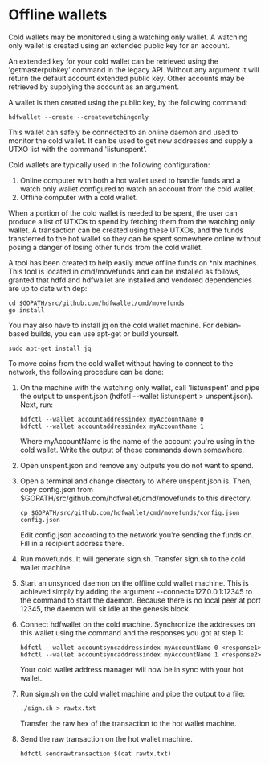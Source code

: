 # Offline wallets

Cold wallets may be monitored using a watching only wallet. A watching only 
wallet is created using an extended public key for an account.

An extended key for your cold wallet can be retrieved using the 'getmasterpubkey'
command in the legacy API. Without any argument it will return the default 
account extended public key. Other accounts may be retrieved by supplying the 
account as an argument.

A wallet is then created using the public key, by the following command:

```
hdfwallet --create --createwatchingonly
```

This wallet can safely be connected to an online daemon and used to monitor the 
cold wallet. It can be used to get new addresses and supply a UTXO list with 
the command 'listunspent'.

Cold wallets are typically used in the following configuration:
1. Online computer with both a hot wallet used to handle funds and a 
    watch only wallet configured to watch an account from the cold wallet.
2. Offline computer with a cold wallet.

When a portion of the cold wallet is needed to be spent, the user can produce 
a list of UTXOs to spend by fetching them from the watching only wallet. A 
transaction can be created using these UTXOs, and the funds transferred to the 
hot wallet so they can be spent somewhere online without posing a danger of 
losing other funds from the cold wallet.

A tool has been created to help easily move offline funds on *nix machines. 
This tool is located in cmd/movefunds and can be installed as follows, 
granted that hdfd and hdfwallet are installed and vendored dependencies 
are up to date with dep:

```
cd $GOPATH/src/github.com/hdfwallet/cmd/movefunds
go install
```

You may also have to install jq on the cold wallet machine. For debian-based 
builds, you can use apt-get or build yourself.

```
sudo apt-get install jq
```

To move coins from the cold wallet without having to connect to the network, 
the following procedure can be done:

1. On the machine with the watching only wallet, call 'listunspent' and pipe 
    the output to unspent.json (hdfctl --wallet listunspent > unspent.json). 
	Next, run:
	```
	hdfctl --wallet accountaddressindex myAccountName 0
	hdfctl --wallet accountaddressindex myAccountName 1
	```
	Where myAccountName is the name of the account you're using in the 
	cold wallet. Write the output of these commands down somewhere.
	
2. Open unspent.json and remove any outputs you do not want to spend.

3. Open a terminal and change directory to where unspent.json is. Then, copy 
    config.json from $GOPATH/src/github.com/hdfwallet/cmd/movefunds to 
	this directory.
	```
	cp $GOPATH/src/github.com/hdfwallet/cmd/movefunds/config.json config.json
	```
    Edit config.json according to the network you're sending the funds on. 
    Fill in a recipient address there.

4. Run movefunds. It will generate sign.sh. Transfer sign.sh to the cold 
    wallet machine.

5. Start an unsynced daemon on the offline cold wallet machine. This is 
    achieved simply by adding the argument --connect=127.0.0.1:12345 to the 
	command to start the daemon. Because there is no local peer at port 
	12345, the daemon will sit idle at the genesis block.
	
6. Connect hdfwallet on the cold machine. Synchronize the addresses on this 
    wallet using the command and the responses you got at step 1:
	```
	hdfctl --wallet accountsyncaddressindex myAccountName 0 <response1>
	hdfctl --wallet accountsyncaddressindex myAccountName 1 <response2>
	```
	Your cold wallet address manager will now be in sync with your hot 
	wallet.
	
7. Run sign.sh on the cold wallet machine and pipe the output to a file:
    ```
	./sign.sh > rawtx.txt
    ```
	Transfer the raw hex of the transaction to the hot wallet machine.
	
8. Send the raw transaction on the hot wallet machine.
    ```
	hdfctl sendrawtransaction $(cat rawtx.txt)
    ```
